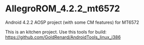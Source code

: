 AllegroROM_4.2.2_mt6572
=======================

Android 4.2.2 AOSP project (with some CM features) for MT6572

This is an kitchen project. Use this tools for build: https://github.com/GoldRenard/AndroidTools_linux_i386
